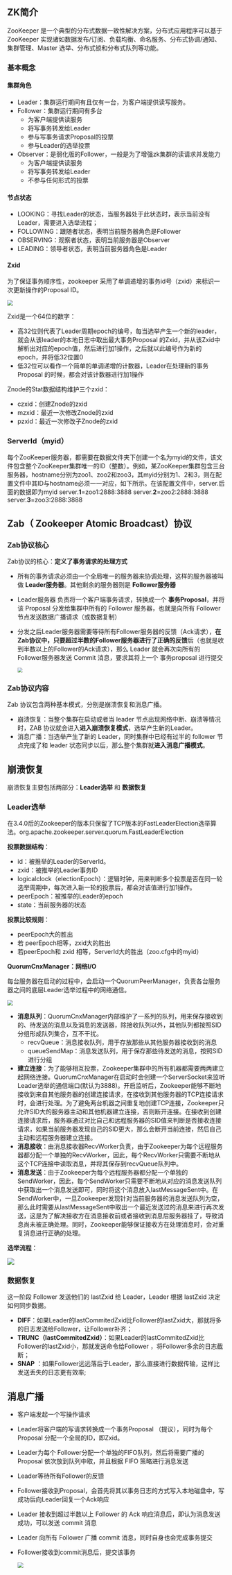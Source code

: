 ## ZK简介

ZooKeeper 是一个典型的分布式数据一致性解决方案，分布式应用程序可以基于 ZooKeeper 实现诸如数据发布/订阅、负载均衡、命名服务、分布式协调/通知、集群管理、Master 选举、分布式锁和分布式队列等功能。

### 基本概念

#### 集群角色

- Leader：集群运行期间有且仅有一台，为客户端提供读写服务。
- Follower：集群运行期间有多台
  - 为客户端提供读服务
  - 将写事务转发给Leader
  - 参与写事务请求Proposal的投票
  - 参与Leader的选举投票
- Observer：是弱化版的Follower，一般是为了增强zk集群的读请求并发能力
  - 为客户端提供读服务
  - 将写事务转发给Leader
  - 不参与任何形式的投票

#### 节点状态

- LOOKING：寻找Leader的状态，当服务器处于此状态时，表示当前没有Leader，需要进入选举流程；
- FOLLOWING：跟随者状态，表明当前服务器角色是Follower
- OBSERVING：观察者状态，表明当前服务器是Observer
- LEADING：领导者状态，表明当前服务器角色是Leader

#### Zxid

为了保证事务顺序性，zookeeper 采用了单调递增的事务id号（zxid）来标识一次更新操作的Proposal ID。

<img src="http://static.etouch.cn/imgs/upload/1593330654.9723.png" style="zoom:80%;" />

Zxid是一个64位的数字：

- 高32位则代表了Leader周期epoch的编号，每当选举产生一个新的leader，就会从该leader的本地日志中取出最大事务Proposal 的Zxid，并从该Zxid中解析出对应的epoch值，然后进行加1操作，之后就以此编号作为新的epoch，并将低32位置0
- 低32位可以看作一个简单的单调递增的计数器，Leader在处理新的事务Proposal 的时候，都会对该计数器进行加1操作

Znode的Stat数据结构维护三个zxid：

- czxid：创建Znode的zxid
- mzxid：最近一次修改Znode的zxid
- pzxid：最近一次修改子Znode的zxid

### ServerId（myid）

每个ZooKeeper服务器，都需要在数据文件夹下创建一个名为myid的文件，该文件包含整个ZooKeeper集群唯一的ID（整数）。例如，某ZooKeeper集群包含三台服务器，hostname分别为zoo1、zoo2和zoo3，其myid分别为1、2和3，则在配置文件中其ID与hostname必须一一对应，如下所示。在该配置文件中，server.后面的数据即为myid
server.**1**=zoo1:2888:3888
server.**2**=zoo2:2888:3888
server.**3**=zoo3:2888:3888



## Zab（ Zookeeper Atomic Broadcast）协议

### Zab协议核心

Zab协议的核心：**定义了事务请求的处理方式**

- 所有的事务请求必须由一个全局唯一的服务器来协调处理，这样的服务器被叫做 **Leader服务器**。其他剩余的服务器则是 **Follower服务器**

- Leader服务器 负责将一个客户端事务请求，转换成一个 **事务Proposal**，并将该 Proposal 分发给集群中所有的 Follower 服务器，也就是向所有 Follower 节点发送数据广播请求（或数据复制）

- 分发之后Leader服务器需要等待所有Follower服务器的反馈（Ack请求），**在Zab协议中，只要超过半数的Follower服务器进行了正确的反馈**后（也就是收到半数以上的Follower的Ack请求），那么 Leader 就会再次向所有的 Follower服务器发送 Commit 消息，要求其将上一个 事务proposal 进行提交

  <img src="http://static.etouch.cn/imgs/upload/1593330735.2397.png" style="zoom:67%;" />

### Zab协议内容

Zab 协议包含两种基本模式，分别是崩溃恢复和消息广播。

- 崩溃恢复：当整个集群在启动或者当 leader 节点出现网络中断、崩溃等情况时，ZAB 协议就会进入**进入崩溃恢复模式**，选举产生新的Leader。
- 消息广播：当选举产生了新的 Leader，同时集群中已经有过半的 follower 节点完成了和 leader 状态同步以后，那么整个集群就**进入消息广播模式**。



## 崩溃恢复

崩溃恢复主要包括两部分：**Leader选举** 和 **数据恢复**

### Leader选举

在3.4.0后的Zookeeper的版本只保留了TCP版本的FastLeaderElection选举算法。org.apache.zookeeper.server.quorum.FastLeaderElection

**投票数据结构**：

- id：被推举的Leader的ServerId。
- zxid：被推举的Leader事务ID
- logicalclock（electionEpoch）：逻辑时钟，用来判断多个投票是否在同一轮选举周期中，每次进入新一轮的投票后，都会对该值进行加1操作。
- peerEpoch：被推举的Leader的epoch
- state：当前服务器的状态

**投票比较规则**：

-  peerEpoch大的胜出
- 若 peerEpoch相等，zxid大的胜出
- 若peerEpoch和 zxid 相等，ServerId大的胜出（zoo.cfg中的myid）

**QuorumCnxManager：网络I/O**

​     每台服务器在启动的过程中，会启动一个QuorumPeerManager，负责各台服务器之间的底层Leader选举过程中的网络通信。

<img src="http://static.etouch.cn/imgs/upload/1593330754.3307.webp" style="zoom:80%;" />

- **消息队列**：QuorumCnxManager内部维护了一系列的队列，用来保存接收到的、待发送的消息以及消息的发送器，除接收队列以外，其他队列都按照SID分组形成队列集合，互不干扰。
  -  recvQueue：消息接收队列，用于存放那些从其他服务器接收到的消息
  -  queueSendMap：消息发送队列，用于保存那些待发送的消息，按照SID进行分组
- **建立连接**：为了能够相互投票，Zookeeper集群中的所有机器都需要两两建立起网络连接。QuorumCnxManager在启动时会创建一个ServerSocket来监听Leader选举的通信端口(默认为3888)。开启监听后，Zookeeper能够不断地接收到来自其他服务器的创建连接请求，在接收到其他服务器的TCP连接请求时，会进行处理。为了避免两台机器之间重复地创建TCP连接，Zookeeper只允许SID大的服务器主动和其他机器建立连接，否则断开连接。在接收到创建连接请求后，服务器通过对比自己和远程服务器的SID值来判断是否接收连接请求，如果当前服务器发现自己的SID更大，那么会断开当前连接，然后自己主动和远程服务器建立连接。
- **消息接收**：由消息接收器RecvWorker负责，由于Zookeeper为每个远程服务器都分配一个单独的RecvWorker，因此，每个RecvWorker只需要不断地从这个TCP连接中读取消息，并将其保存到recvQueue队列中。
- **消息发送**：由于Zookeeper为每个远程服务器都分配一个单独的SendWorker，因此，每个SendWorker只需要不断地从对应的消息发送队列中获取出一个消息发送即可，同时将这个消息放入lastMessageSent中。在SendWorker中，一旦Zookeeper发现针对当前服务器的消息发送队列为空，那么此时需要从lastMessageSent中取出一个最近发送过的消息来进行再次发送，这是为了解决接收方在消息接收前或者接收到消息后服务器挂了，导致消息尚未被正确处理。同时，Zookeeper能够保证接收方在处理消息时，会对重复消息进行正确的处理。

**选举流程**：

<img src="http://static.etouch.cn/imgs/upload/1593330768.0642.webp"  />

### 数据恢复

这一阶段 Follower 发送他们的 lastZxid 给 Leader，Leader 根据 lastZxid 决定如何同步数据。

- **DIFF**：如果Leader的lastCommitedZxid比Follower的lastZxid大，那就将多的日志发送给Follower，让Follower补齐；
- **TRUNC（lastCommitedZxid）**：如果Leader的lastCommitedZxid比Follower的lastZxid小，那就发送命令给Follower ，将Follower多余的日志截断；
- **SNAP** ：如果Follower远远落后于Leader，那么直接进行数据传输，这样比发送丢失的日志更有效率;



## 消息广播

- 客户端发起一个写操作请求

- Leader将客户端的写请求转换成一个事务Proposal （提议），同时为每个 Proposal 分配一个全局的ID，即Zxid。

- Leader为每个 Follower分配一个单独的FIFO队列，然后将需要广播的 Proposal 依次放到队列中取，并且根据 FIFO 策略进行消息发送

- Leader等待所有Follower的反馈

- Follower接收到Proposal，会首先将其以事务日志的方式写入本地磁盘中，写成功后向Leader回复一个Ack响应

- Leader 接收到超过半数以上 Follower 的 Ack 响应消息后，即认为消息发送成功，可以发送 commit 消息

- Leader 向所有 Follower 广播 commit 消息，同时自身也会完成事务提交

- Follower接收到commit消息后，提交该事务 

  <img src="http://static.etouch.cn/imgs/upload/1593330786.5296.webp" style="zoom:80%;" />
